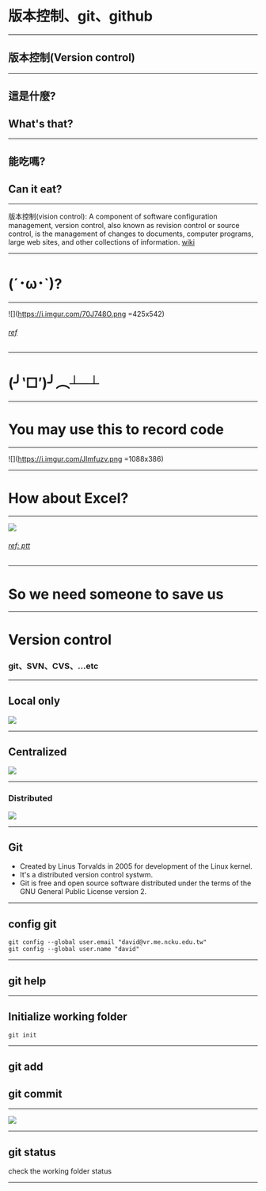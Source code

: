 

# 版本控制、git、github

---

## 版本控制(Version control)

----

## 這是什麼?
## What's that?

----

## 能吃嗎?
## Can it eat?

----

版本控制(vision control): A component of software configuration management, version control, also known as revision control or source control, is the management of changes to documents, computer programs, large web sites, and other collections of information. [wiki](https://en.wikipedia.org/wiki/Version_control)
 

----

 # (´･ω･`)?

----

![](https://i.imgur.com/70J748O.png =425x542)

###### [ref](https://www.facebook.com/photo.php?fbid=1592343944115344)

----

# (╯‵□′)╯︵┴─┴

----

# You may use this to record code

----

![](https://i.imgur.com/JImfuzv.png =1088x386)

----

# How about Excel?

----

![](https://i.imgur.com/azOpOk9.png=1088x572)
###### [ref: ptt](https://www.ptt.cc/bbs/Soft_Job/M.1524799027.A.895.html)

---

# So we need someone to save us

---

# Version control
### git、SVN、CVS、...etc

----

## Local only
![](https://i.imgur.com/TqHhSFN.png)

----

## Centralized 
![](https://i.imgur.com/5znffMA.png)


----

### Distributed	
![](https://i.imgur.com/mtatxTc.png)

---

Git
----

* Created by Linus Torvalds in 2005 for development of the Linux kernel.
* It's a distributed version control systwm.
* Git is free and open source software distributed under the terms of the GNU General Public License version 2.

---

config git
---

```
git config --global user.email "david@vr.me.ncku.edu.tw"
git config --global user.name "david"
```

---

## git help <command>

---

## Initialize working folder

`git init`


---

## git add <file>
## git commit

---

![](https://i.imgur.com/oRiuiRZ.png)

---

## git status
check the working folder status

---






